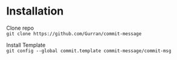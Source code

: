 # Installation 

Clone repo<br>
`git clone https://github.com/Gurran/commit-message`

Install Template<br>
`git config --global commit.template commit-message/commit-msg`
